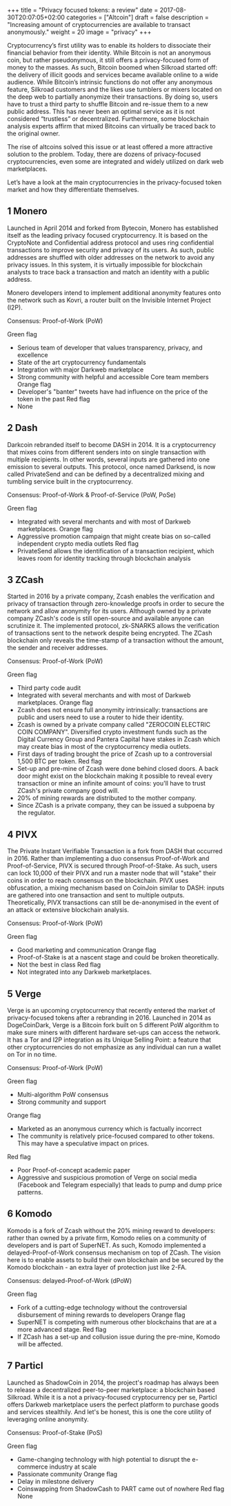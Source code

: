 +++
title = "Privacy focused tokens: a review"
date = 2017-08-30T20:07:05+02:00
categories = ["Altcoin"]
draft = false
description = "Increasing amount of cryptocurrencies are available to transact anonymously."
weight = 20
image = "privacy"
+++



Cryptocurrency’s first utility was to enable its holders to dissociate their financial behavior from their identity. While Bitcoin is not an anonymous coin, but rather pseudonymous, it still offers a privacy-focused form of money to the masses. 
As such, Bitcoin boomed when Silkroad started off: the delivery of illicit goods and services became available online to a wide audience. While Bitcoin’s intrinsic functions do not offer any anonymous feature, Silkroad customers and the likes use tumblers or mixers located on the deep web to partially anonymize their transactions. By doing so, users have to trust a third party to shuffle Bitcoin and re-issue them to a new public address. This has never been an optimal service as it is not considered “trustless” or decentralized. Furthermore, some blockchain analysis experts affirm that mixed Bitcoins can virtually be traced back to the original owner.

The rise of altcoins solved this issue or at least offered a more attractive solution to the problem. Today, there are dozens of privacy-focused cryptocurrencies, even some are integrated and widely utilized on dark web marketplaces.

Let’s have a look at the main cryptocurrencies in the privacy-focused token market and how they differentiate themselves.


## 1 Monero

Launched in April 2014 and forked from Bytecoin, Monero has established itself as the leading privacy focused cryptocurrency. It is based on the CryptoNote and Confidential address protocol and uses ring confidential transactions to improve security and privacy of its users. As such, public addresses are shuffled with older addresses on the network to avoid any privacy issues. In this system, it is virtually impossible for blockchain analysts to trace back a transaction and match an identity with a public address.

Monero developers intend to implement additional anonymity features onto the network such as Kovri, a router built on the Invisible Internet Project (I2P).

Consensus: Proof-of-Work (PoW)

Green flag
- Serious team of developer that values transparency, privacy, and excellence
- State of the art cryptocurrency fundamentals
- Integration with major Darkweb marketplace
- Strong community with helpful and accessible Core team members
Orange flag
- Developer's "banter" tweets have had influence on the price of the token in the past
Red flag
- None

## 2 Dash

Darkcoin rebranded itself to become DASH in 2014. It is a cryptocurrency that mixes coins from different senders into on single transaction with multiple recipients. In other words, several inputs are gathered into one emission to several outputs. This protocol, once named Darksend, is now called PrivateSend and can be defined by a decentralized mixing and tumbling service built in the cryptocurrency.

Consensus: Proof-of-Work & Proof-of-Service (PoW, PoSe)

Green flag
- Integrated with several merchants and with most of Darkweb marketplaces. 
Orange flag
- Aggressive promotion campaign that might create bias on so-called independent crypto media outlets
Red flag
- PrivateSend allows the identification of a transaction recipient, which leaves room for identity tracking through blockchain analysis

## 3 ZCash
Started in 2016 by a private company, Zcash enables the verification and privacy of transaction through zero-knowledge proofs in order to secure the network and allow anonymity for its users. Although owned by a private company ZCash's code is still open-source and available anyone can scrutinize it.
The implemented protocol, zk-SNARKS allows the verification of transactions sent to the network despite being encrypted. The ZCash blockchain only reveals the time-stamp of a transaction without the amount, the sender and receiver addresses.

Consensus: Proof-of-Work (PoW)

Green flag
- Third party code audit
- Integrated with several merchants and with most of Darkweb marketplaces. 
Orange flag
- Zcash does not ensure full anonymity intrinsically: transactions are public and users need to use a router to hide their identity.
- Zcash is owned by a private company called "ZEROCOIN ELECTRIC COIN COMPANY". Diversified crypto investment funds such as the Digital Currency Group and Pantera Capital have stakes in Zcash which may create bias in most of the cryptocurrency media outlets.
- First days of trading brought the price of Zcash up to a controversial 1,500 BTC per token.
Red flag
- Set-up and pre-mine of Zcash were done behind closed doors. A back door might exist on the blockchain making it possible to reveal every transaction or mine an infinite amount of coins: you'll have to trust ZCash's private company good will.
- 20% of mining rewards are distributed to the mother company.
- Since ZCash is a private company, they can be issued a subpoena by the regulator.


## 4 PIVX

The Private Instant Verifiable Transaction is a fork from DASH that occurred in 2016. Rather than implementing a duo consensus Proof-of-Work and Proof-of-Service, PIVX is secured through Proof-of-Stake. As such, users can lock 10,000 of their PIVX and run a master node that will "stake" their coins in order to reach consensus on the blockchain.
PIVX uses obfuscation, a mixing mechanism based on CoinJoin similar to DASH: inputs are gathered into one transaction and sent to multiple outputs. Theoretically, PIVX transactions can still be de-anonymised in the event of an attack or extensive blockchain analysis.

Consensus: Proof-of-Work (PoW)

Green flag
- Good marketing and communication
Orange flag
- Proof-of-Stake is at a nascent stage and could be broken theoretically.
- Not the best in class 
Red flag
- Not integrated into any Darkweb marketplaces.



## 5 Verge
Verge is an upcoming cryptocurrency that recently entered the market of privacy-focused tokens after a rebranding in 2016. Launched in 2014 as DogeCoinDark, Verge is a Bitcoin fork built on 5 different PoW algorithm to make sure miners with different hardware set-ups can access the network.  It has a Tor and I2P integration as its Unique Selling Point: a feature that other cryptocurrencies do not emphasize as any individual can run a wallet on Tor in no time.

Consensus: Proof-of-Work (PoW)

Green flag
- Multi-algorithm PoW consensus
- Strong community and support

Orange flag
- Marketed as an anonymous currency which is factually incorrect
- The community is relatively price-focused compared to other tokens. This may have a speculative impact on prices.

Red flag
- Poor Proof-of-concept academic paper
- Aggressive and suspicious promotion of Verge on social media (Facebook and Telegram especially) that leads to pump and dump price patterns.


## 6 Komodo

Komodo is a fork of Zcash without the 20% mining reward to developers: rather than owned by a private firm, Komodo relies on a community of developers and is part of SuperNET. As such, Komodo implemented a delayed-Proof-of-Work consensus mechanism on top of ZCash. The vision here is to enable assets to build their own blockchain and be secured by the Komodo blockchain - an extra layer of protection just like 2-FA. 

Consensus: delayed-Proof-of-Work (dPoW)

Green flag
- Fork of a cutting-edge technology without the controversial disbursement of mining rewards to developers
Orange flag
- SuperNET is competing with numerous other blockchains that are at a more advanced stage.
Red flag
- If ZCash has a set-up and collusion issue during the pre-mine, Komodo will be affected.


## 7 Particl 

Launched as ShadowCoin in 2014, the project's roadmap has always been to release a decentralized peer-to-peer marketplace: a blockchain based Silkroad.
While it is a not a privacy-focused cryptocurrency per se, Particl offers Darkweb marketplace users the perfect platform to purchase goods and services stealthily. And let's be honest, this is one the core utility of leveraging online anonymity.


Consensus: Proof-of-Stake (PoS)

Green flag
- Game-changing technology with high potential to disrupt the e-commerce industry at scale
- Passionate community
Orange flag
- Delay in milestone delivery
- Coinswapping from ShadowCash to PART came out of nowhere
Red flag
None
